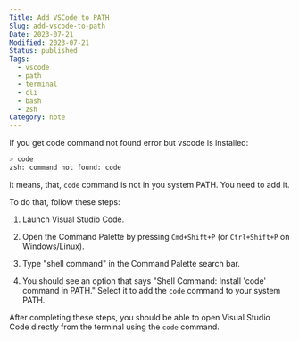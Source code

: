```yaml
---
Title: Add VSCode to PATH
Slug: add-vscode-to-path
Date: 2023-07-21
Modified: 2023-07-21
Status: published
Tags:
  - vscode
  - path
  - terminal
  - cli
  - bash
  - zsh
Category: note
---
```

If you get code command not found error but vscode  is installed:

```sh
> code
zsh: command not found: code
```

it means, that, `code` command is not in you system PATH. You need to add it.

To do that, follow these steps:

1. Launch Visual Studio Code.

2. Open the Command Palette by pressing `Cmd+Shift+P` (or `Ctrl+Shift+P` on Windows/Linux).

3. Type "shell command" in the Command Palette search bar.

4. You should see an option that says "Shell Command: Install 'code' command in PATH." Select it to add the `code` command to your system PATH.

After completing these steps, you should be able to open Visual Studio Code directly from the terminal using the `code` command.
